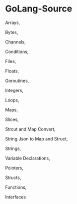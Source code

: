 # GoLang-Source

Arrays,

Bytes,

Channels,

Conditions,

Files,

Floats,

Goroutines,

Integers,

Loops,

Maps,

Slices,

Strcut and Map Convert,

String Json to Map and Struct,

Strings,

Variable Declarations,

Pointers,

Structs,

Functions,

Interfaces
